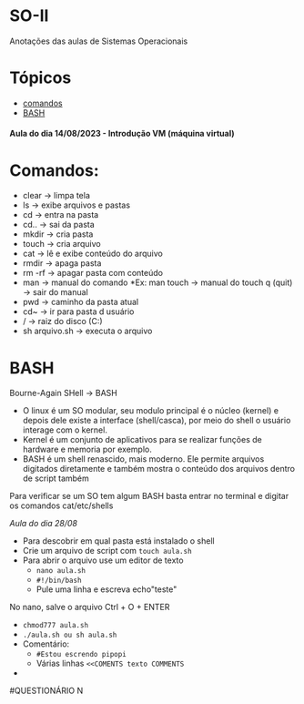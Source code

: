 # SO-II
Anotações das aulas de Sistemas Operacionais 

# Tópicos
  - [comandos](#comandos)
  - [BASH](#bash)
    
<h4>Aula do dia 14/08/2023 - Introdução VM (máquina virtual)</h4>

# Comandos:

  * clear -> limpa tela
  * ls -> exibe arquivos e pastas
  * cd -> entra na pasta
  * cd.. -> sai da pasta
  * mkdir -> cria pasta
  * touch -> cria arquivo
  * cat -> lê e exibe conteúdo do arquivo 
  * rmdir -> apaga pasta
  * rm -rf -> apagar pasta com conteúdo
  * man -> manual do comando
      *Ex: man touch -> manual do touch
          q (quit) -> sair do manual
  * pwd -> caminho da pasta atual
  * cd~ -> ir para pasta d usuário
  * / -> raiz do disco (C:)
  * sh arquivo.sh -> executa o arquivo
  
# BASH

Bourne-Again SHell -> BASH
-  O linux é um SO modular, seu modulo principal é o núcleo (kernel) e depois dele existe a interface (shell/casca), por meio do shell o usuário interage com o kernel.
-  Kernel é um conjunto de aplicativos para se realizar funções de hardware e memoria por exemplo.
-  BASH é um shell renascido, mais moderno. Ele permite arquivos digitados diretamente e também mostra o conteúdo dos arquivos dentro de script também 

Para verificar se um SO tem algum BASH basta entrar no terminal e digitar os comandos cat/etc/shells

*Aula do dia 28/08*

- Para descobrir em qual pasta está instalado o shell
- Crie um arquivo de script com `touch aula.sh`
- Para abrir o arquivo use um editor de texto
  - `nano aula.sh`
  - `#!/bin/bash`
  - Pule uma linha e escreva echo"teste"
    
No nano, salve o arquivo Ctrl + O + ENTER
  - `chmod777 aula.sh`
  - `./aula.sh ou sh aula.sh`
  - Comentário:
      - `#Estou escrendo pipopi`
      - Várias linhas `<<COMENTS texto COMMENTS`
  -

  #QUESTIONÁRIO N 


